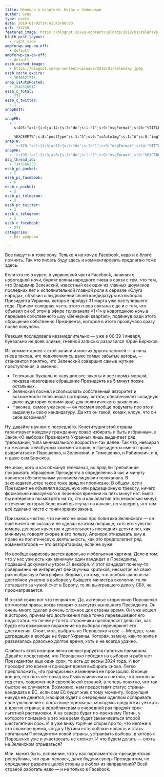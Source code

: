 ```yaml
---
title: Немного о политике, ботах и Зеленском
author: Gray
type: posts
date: 2019-01-03T14:41:43+00:00
url: /57255
featured_image: https://blognot.co/wp-content/uploads/2019/01/zelensky.jpeg
bluth_post_layout:
  - right_side
ampforwp-amp-on-off:
  - default
ampforwp-ia-on-off:
  - default
essb_cached_image:
  - https://blognot.co/wp-content/uploads/2019/01/zelensky.jpeg
essb_cache_expire:
  - 1616521715
snap_isAutoPosted:
  - 1546526517
essb_c_total:
  - 272
essb_c_twitter:
  - 1
snapEdIT:
  - 1
snapFB:
  - |
    s:405:"a:1:{i:0;a:12:{s:2:"do";s:1:"1";s:9:"msgFormat";s:20:"%TITLE%
    
    %EXCERPT%";s:8:"postType";s:1:"A";s:9:"isAutoImg";s:1:"A";s:8:"imgToUse";s:0:"";s:9:"isAutoURL";s:1:"A";s:8:"urlToUse";s:0:"";s:4:"doFB";i:0;s:8:"isPosted";s:1:"1";s:4:"pgID";s:32:"133222213376133_2259332170765116";s:7:"postURL";s:62:"http://www.facebook.com/133222213376133/posts/2259332170765116";s:5:"pDate";s:19:"2019-01-03 14:41:55";}}";
snapTW:
  - 's:378:"a:1:{i:0;a:12:{s:2:"do";s:1:"1";s:9:"msgFormat";s:14:"%TITLE%  %URL%";s:8:"attchImg";s:1:"1";s:9:"isAutoImg";s:1:"A";s:8:"imgToUse";s:0:"";s:9:"isAutoURL";s:1:"A";s:8:"urlToUse";s:0:"";s:4:"doTW";i:0;s:8:"isPosted";s:1:"1";s:4:"pgID";s:19:"1080836668071034885";s:7:"postURL";s:54:"https://twitter.com/gray_ru/status/1080836668071034885";s:5:"pDate";s:19:"2019-01-03 14:41:57";}}";'
snapVK:
  - 's:195:"a:1:{i:0;a:8:{s:2:"do";s:1:"1";s:9:"msgFormat";s:9:"%EXCERPT%";s:8:"postType";s:1:"I";s:9:"isAutoImg";s:1:"A";s:8:"imgToUse";s:0:"";s:9:"isAutoURL";s:1:"A";s:8:"urlToUse";s:0:"";s:4:"doVK";i:0;}}";'
dsq_thread_id:
  - 7143806256
essb_pc_pocket:
  - 2
essb_pc_facebook:
  - 6
essb_c_pocket:
  - 2
essb_pc_telegram:
  - 3
essb_pc_twitter:
  - 1
essb_c_telegram:
  - 3
essb_c_facebook:
  - 271
categories:
  - Без рубрики

---
```








Все пишут и я тоже хочу. Только я не хочу в Facebook, надо и о блоге помнить. Так что писать буду здесь и комментировать предлагаю тоже здесь.

Если кто не в курсе, в украинской части Facebook, начиная с новогодней ночи, бурлят волны народного гнева в связи с тем, что тем, что Владимир Зеленский, известный как один из главных шоуменов последних лет и исполнительной главной роли в сериале &#171;Слуга народа&#187;, объявил о выдвижении своей кандидатуры на выборах Президента Украины, которые пройдут 31 марта уже наступившего года. Причем солидная часть этого гнева связана еще и с тем, что объявил он об этом в эфире телеканала &#171;1+1&#187; в новогоднюю ночь в перерыве собственного шоу &#171;Вечерний квартал&#187;, подвинув ради этого обращение собственно Президента, которое в итоге прозвучало сразу после полуночи.<figure class="wp-block-embed-youtube aligncenter wp-block-embed is-type-video is-provider-youtube wp-embed-aspect-16-9 wp-has-aspect-ratio">

<div class="wp-block-embed__wrapper">
  <span class="embed-youtube" style="text-align:center; display: block;"></span>
</figure> 

Реакция последовала незамедлительно — уже в 00:39 1 января, буквально не доев оливье, гневной записью разразился Юрий Бирюков.<figure class="wp-block-embed-facebook wp-block-embed is-type-rich is-provider-facebook">

<div class="wp-block-embed__wrapper">
  <div class="fb-post" data-href="https://www.facebook.com/yuri.biriukov/posts/2242279146040890" data-width="552">
  
</figure> 

Из комментариев к этой записи и многих других записей — а сила гнева такова, что подключились даже самые забытые авторы, — становится понятно, что Зеленский совершил самые жуткие преступления, а именно:

  * Телеканал буквально нарушил все законы и все нормы морали, показав новогоднее обращение Президента на 5 минут позже остальных. 
  * Зеленский посмел использовать собственный авторитет и возможности телеканала (которому, кстати, обеспечивает солидную долю аудитории своими шоу) для политического заявления.
  * Наконец, самое ужасное — он посмел вообще подумать про это и выдвинуть свою кандидатуру. Да кто он такой, комик, клоун, что он себе возомнил?

Ну, давайте начнем с последнего. Конституция этой страны гарантирует каждому гражданину право избирать и быть избранным, а Закон &#171;О выборах Президента Украины&#187; лишь выдвигает ряд требований, типа минимального возраста и так далее. Так что, невзирая на желания фейсбучных комментаторов, в Президенты имеют право выдвигаться и Порошенко, и Зеленский, и Тимошенко, и Рабинович, и я, и даже сам Бирюков.

Не знаю, кого и как обманул телеканал, но вряд ли требование показывать обращение Президента в определенный час и минуту является обязательным условием лицензии телеканала. В законодательстве такое тоже вряд ли прописано. В общем, если Президент не объявлял воздушную или радиационную тревогу, ничего формально наказуемого в переносе времени на пять минут нет. Было бы интересно посмотреть на то, кто и как оплатил эти несколько минут, в течение которых Зеленский выступал на канале, но я уверен, что там всё сделано чисто с точки зрения закона.

Признаюсь честно, что ничего не знаю про политика Зеленского — он еще ничего не сказал и не сделал на этом поприще, хотя его чувство юмора, деловые качества и деятельность последних десяти лет, как минимум, говорят скорее в его пользу. Априори отказывать ему в праве на политическую деятельность, как это предполагает ряд комментаторов — это авторитаризм, если не хуже.

Но вообще вырисовывается довольно любопытная картина. Дело в том, что у нас уже есть как минимум один кандидат в Президенты, подавший документы утром 31 декабря. И этот кандидат почему-то совершенно не интересует фейсбучных критиков, несмотря на свою разнообразную биографию. Видимо, потому, что особых шансов на достойное участие в выборах у бывшего министра экологии, то ли летавшего за чужой счет в Европу, то ли выигравшего дело у СБУ, не просматривается. 

И в этой связи вот что неприятно. Да, активные сторонники Порошенко во многом правы, когда говорят о заслугах нынешнего Президента. Он очень много сделал в очень сложное для страны время. Он уже вошел в историю, причем его достижения пока точно перевешивают его недостатки. Но почему-то его сторонники преподносят дело так, как будто его возможное поражение на выборах перечеркнет его достижения. Стоит, мол, выбрать не Порошенко и всё — Мордор, тьма, деградация и вообще не будет Украины. Которая, замечу, как-то жила и развивалась довольно долгое время, хоть и не всегда удачно.

Слабость этой позиции легко иллюстрируется простым примером. Давайте представим, что Порошенко победил на выборах и работает Президентом еще один срок, то есть до весны 2024 года. И вот проходит это время и приходит время выбирать снова. Легко предположить, что грандиозных изменений не произошло. В конце концов, это пять лет назад мы были наивными и считали, что можно за год стать современной европейской страной, а теперь понятно, что так быстро не случается. Возможно, нам предоставят статус страны-кандидата в ЕС, если сам ЕС будет жив к тому моменту. Коррупция никуда не денется, Насиров будет с очередным одеялом оспаривать свое увольнение с поста вице-премьера, молодежь продолжит уезжать в другие страны, а евробляхерам в очередной раз продлят срок льготной растаможки. А на севере будет по-прежнему Путин, у которого примерно в это же время будет заканчиваться второй шестилетний срок. И я уже вижу горячие споры про то, что негоже в это сложное время, когда у Путина есть соблазн напасть и стать легальным Президентом новой страны, устраивать выборы, в которых Порошенко уже и участвовать не сможет. И что будем делать — опять на Зеленском отрываться?

Или, может быть, вспомним, что у нас парламентско-президентская республика, что один человек, даже будучи супер-Президентом, не определяет развитие целой страны в любом из направлений? Всей страной работать надо — и не только в Facebook.